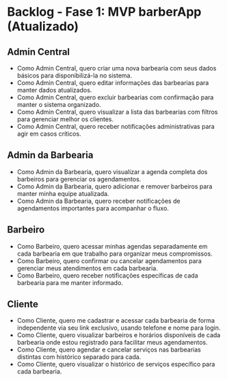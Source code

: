 # Backlog - Fase 1: MVP barberApp (Atualizado)

## Admin Central
- Como Admin Central, quero criar uma nova barbearia com seus dados básicos para disponibilizá-la no sistema.
- Como Admin Central, quero editar informações das barbearias para manter dados atualizados.
- Como Admin Central, quero excluir barbearias com confirmação para manter o sistema organizado.
- Como Admin Central, quero visualizar a lista das barbearias com filtros para gerenciar melhor os clientes.
- Como Admin Central, quero receber notificações administrativas para agir em casos críticos.

## Admin da Barbearia
- Como Admin da Barbearia, quero visualizar a agenda completa dos barbeiros para gerenciar os agendamentos.
- Como Admin da Barbearia, quero adicionar e remover barbeiros para manter minha equipe atualizada.
- Como Admin da Barbearia, quero receber notificações de agendamentos importantes para acompanhar o fluxo.

## Barbeiro
- Como Barbeiro, quero acessar minhas agendas separadamente em cada barbearia em que trabalho para organizar meus compromissos.
- Como Barbeiro, quero confirmar ou cancelar agendamentos para gerenciar meus atendimentos em cada barbearia.
- Como Barbeiro, quero receber notificações específicas de cada barbearia para me manter informado.

## Cliente
- Como Cliente, quero me cadastrar e acessar cada barbearia de forma independente via seu link exclusivo, usando telefone e nome para login.
- Como Cliente, quero visualizar barbeiros e horários disponíveis de cada barbearia onde estou registrado para facilitar meus agendamentos.
- Como Cliente, quero agendar e cancelar serviços nas barbearias distintas com histórico separado para cada.
- Como Cliente, quero visualizar o histórico de serviços específico para cada barbearia.
